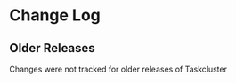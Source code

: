 # Change Log

<!-- `yarn release` will insert the existing changelog snippets here: -->
<!-- NEXT RELEASE HERE -->

## Older Releases

Changes were not tracked for older releases of Taskcluster

